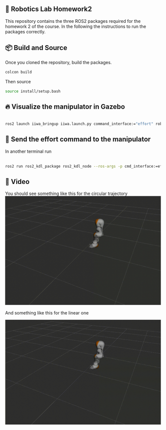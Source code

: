 ## 🤖 Robotics Lab Homework2

This repository contains the three ROS2 packages required for the homework 2 of the course. In the following the instructions to run the packages correctly.

## 📦 Build and Source

Once you cloned the repository, build the packages.

```bash
colcon build
```

Then source 

```bash
source install/setup.bash 
```


## 🔥 Visualize the manipulator in Gazebo 

```bash

ros2 launch iiwa_bringup iiwa.launch.py command_interface:="effort" robot_controller:="effort_controller"
```



## 🤙 Send the effort command to the manipulator

In another terminal run

```bash

ros2 run ros2_kdl_package ros2_kdl_node --ros-args -p cmd_interface:=effort
```

## 🎥 Video

You should see something like this for the circular trajectory 
![](https://github.com/salvatoredeluca/RLhomework2/blob/main/media/joint_space_circolare_trapezoidal.gif)

And something like this for the linear one

![](https://github.com/salvatoredeluca/RLhomework2/blob/main/media/joint_space_linear_cubic.gif)

